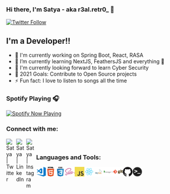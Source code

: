 ### Hi there, I'm Satya - aka **r3al.retr0_** 👋


[![Twitter Follow](https://img.shields.io/twitter/follow/Satyasahoo771?color=1DA1F2&logo=twitter&style=for-the-badge)](https://twitter.com/intent/follow?original_referer=https%3A%2F%2Fgithub.com%2FcodeSTACKr&screen_name=Satyasahoo771)

## I'm a Developer!!

- 🔭 I'm currently working on Spring Boot, React, RASA
- 🌱 I’m currently learning NextJS, FeathersJS and everything 🤣
- 🌱 I'm currently looking forward to learn Cyber Security
- 🥅 2021 Goals: Contribute to Open Source projects
- ⚡ Fun fact: I love to listen to songs all the time

### Spotify Playing 🎧

[<img src="https://now-playing-satya.vercel.app/api/spotify-playing" alt="Spotify Now Playing" width="350" />](https://open.spotify.com/user/313c7xg2y646yktixga4dl4fpre4)


### Connect with me:


[<img align="left" alt="Satya | Twitter" width="22px" style="margin-right:5px;" src="https://cdn.jsdelivr.net/npm/simple-icons@v3/icons/twitter.svg" />][twitter]
[<img align="left" alt="Satya | LinkedIn" width="22px" style="margin-right:5px;" src="https://cdn.jsdelivr.net/npm/simple-icons@v3/icons/linkedin.svg" />][linkedin]
[<img align="left" alt="Satya | Instagram" width="22px" style="margin-right:5px;" src="https://cdn.jsdelivr.net/npm/simple-icons@v3/icons/instagram.svg" />][instagram]

<br />

### Languages and Tools:

<img align="left" alt="Visual Studio Code" width="26px" src="https://raw.githubusercontent.com/github/explore/80688e429a7d4ef2fca1e82350fe8e3517d3494d/topics/visual-studio-code/visual-studio-code.png" />
<img align="left" alt="HTML5" width="26px" src="https://raw.githubusercontent.com/github/explore/80688e429a7d4ef2fca1e82350fe8e3517d3494d/topics/html/html.png" />
<img align="left" alt="CSS3" width="26px" src="https://raw.githubusercontent.com/github/explore/80688e429a7d4ef2fca1e82350fe8e3517d3494d/topics/css/css.png" />
<img align="left" alt="Sass" width="26px" src="https://raw.githubusercontent.com/github/explore/80688e429a7d4ef2fca1e82350fe8e3517d3494d/topics/sass/sass.png" />
<img align="left" alt="JavaScript" width="26px" src="https://raw.githubusercontent.com/github/explore/80688e429a7d4ef2fca1e82350fe8e3517d3494d/topics/javascript/javascript.png" />
<img align="left" alt="React" width="26px" src="https://raw.githubusercontent.com/github/explore/80688e429a7d4ef2fca1e82350fe8e3517d3494d/topics/react/react.png" />
<img align="left" alt="MySQL" width="26px" src="https://raw.githubusercontent.com/github/explore/80688e429a7d4ef2fca1e82350fe8e3517d3494d/topics/mysql/mysql.png" />
<img align="left" alt="MongoDB" width="26px" src="https://raw.githubusercontent.com/github/explore/80688e429a7d4ef2fca1e82350fe8e3517d3494d/topics/mongodb/mongodb.png" />
<img align="left" alt="Git" width="26px" src="https://raw.githubusercontent.com/github/explore/80688e429a7d4ef2fca1e82350fe8e3517d3494d/topics/git/git.png" />
<img align="left" alt="GitHub" width="26px" src="https://raw.githubusercontent.com/github/explore/78df643247d429f6cc873026c0622819ad797942/topics/github/github.png" />
<img align="left" alt="Terminal" width="26px" src="https://raw.githubusercontent.com/github/explore/80688e429a7d4ef2fca1e82350fe8e3517d3494d/topics/terminal/terminal.png" />

<br />
<br />

[twitter]: https://twitter.com/Satyasahoo771
[instagram]: https://instagram.com/r3al.retr0_
[linkedin]: https://linkedin.com/in/satyasahoo210

